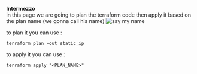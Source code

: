 **Intermezzo**  
in this page we are going to plan the terraform code then apply it based on the plan name (we gonna call his name) 
![say my name](https://media.tenor.com/QDXxDo2VMHMAAAAC/breaking-bad.gif)  

to plan it you can use :

    terraform plan -out static_ip

to apply it you can use :

    terraform apply "<PLAN_NAME>"
